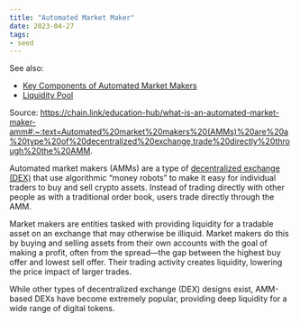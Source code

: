 ```yaml
---
title: "Automated Market Maker"
date: 2023-04-27
tags:
- seed
---
```


See also:
- [Key Components of Automated Market Makers](notes/Key%20Components%20of%20Automated%20Market%20Makers.md)
- [Liquidity Pool](/notes/Liquidity%20Pool.md)

Source: https://chain.link/education-hub/what-is-an-automated-market-maker-amm#:~:text=Automated%20market%20makers%20(AMMs)%20are%20a%20type%20of%20decentralized%20exchange,trade%20directly%20through%20the%20AMM.

Automated market makers (AMMs) are a type of [decentralized exchange (DEX)](https://chain.link/education-hub/what-is-decentralized-exchange-dex) that use algorithmic “money robots” to make it easy for individual traders to buy and sell crypto assets. Instead of trading directly with other people as with a traditional order book, users trade directly through the AMM. 

Market makers are entities tasked with providing liquidity for a tradable asset on an exchange that may otherwise be illiquid. Market makers do this by buying and selling assets from their own accounts with the goal of making a profit, often from the spread—the gap between the highest buy offer and lowest sell offer. Their trading activity creates liquidity, lowering the price impact of larger trades.

While other types of decentralized exchange (DEX) designs exist, AMM-based DEXs have become extremely popular, providing deep liquidity for a wide range of digital tokens.


